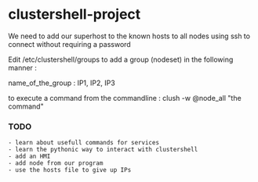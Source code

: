 # clustershell-project


We need to add our superhost to the known hosts to all nodes using ssh to connect without requiring a password

Edit /etc/clustershell/groups to add a group (nodeset) in the following manner :

name_of_the_group : IP1, IP2, IP3

to execute a command from the commandline :
clush -w @node_all "the command"

### TODO 
	- learn about usefull commands for services
	- learn the pythonic way to interact with clustershell
	- add an HMI
	- add node from our program
	- use the hosts file to give up IPs
